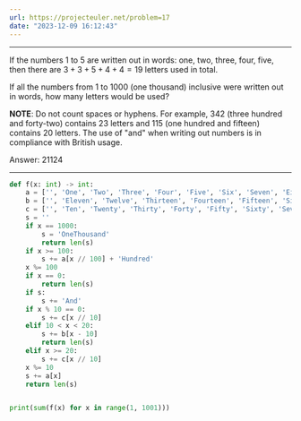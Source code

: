 ```yaml
---
url: https://projecteuler.net/problem=17
date: "2023-12-09 16:12:43"
---
```

---
If the numbers $1$ to $5$ are written out in words: one, two, three, four, five, then there are $3 + 3 + 5 + 4 + 4 = 19$ letters used in total.

If all the numbers from $1$ to $1000$ (one thousand) inclusive were written out in words, how many letters would be used?

**NOTE**: Do not count spaces or hyphens. For example, $342$ (three hundred and forty-two) contains $23$ letters and $115$ (one hundred and fifteen) contains $20$ letters. The use of "and" when writing out numbers is in compliance with British usage.

Answer: 21124

---
```python
def f(x: int) -> int:
    a = ['', 'One', 'Two', 'Three', 'Four', 'Five', 'Six', 'Seven', 'Eight', 'Nine']
    b = ['', 'Eleven', 'Twelve', 'Thirteen', 'Fourteen', 'Fifteen', 'Sixteen', 'Seventeen', 'Eighteen', 'Nineteen']
    c = ['', 'Ten', 'Twenty', 'Thirty', 'Forty', 'Fifty', 'Sixty', 'Seventy', 'Eighty', 'Ninety']
    s = ''
    if x == 1000:
        s = 'OneThousand'
        return len(s)
    if x >= 100:
        s += a[x // 100] + 'Hundred'
    x %= 100
    if x == 0:
        return len(s)
    if s:
        s += 'And'
    if x % 10 == 0:
        s += c[x // 10]
    elif 10 < x < 20:
        s += b[x - 10]
        return len(s)
    elif x >= 20:
        s += c[x // 10]
    x %= 10
    s += a[x]
    return len(s)


print(sum(f(x) for x in range(1, 1001)))
```
